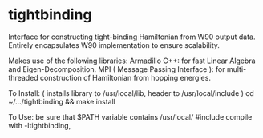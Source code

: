 # tightbinding
Interface for constructing tight-binding Hamiltonian from W90 output data.  Entirely encapsulates W90 implementation to ensure scalability.

Makes use of the following libraries:
  Armadillo C++: for fast Linear Algebra and Eigen-Decomposition.
  MPI ( Message Passing Interface ): for multi-threaded construction of Hamiltonian from hopping energies.
  
To Install: ( installs library to /usr/local/lib, header to /usr/local/include )
  cd ~/.../tightbinding &&
  make install
  
To Use: be sure that $PATH variable contains /usr/local/
  #include <tightbinding>
  compile with -ltightbinding, 
  
